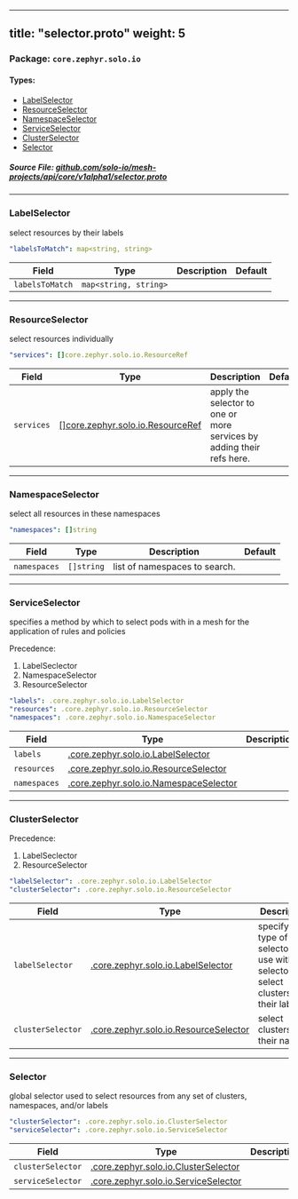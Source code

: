 
---
title: "selector.proto"
weight: 5
---

<!-- Code generated by solo-kit. DO NOT EDIT. -->


### Package: `core.zephyr.solo.io` 
#### Types:


- [LabelSelector](#labelselector)
- [ResourceSelector](#resourceselector)
- [NamespaceSelector](#namespaceselector)
- [ServiceSelector](#serviceselector)
- [ClusterSelector](#clusterselector)
- [Selector](#selector)
  



##### Source File: [github.com/solo-io/mesh-projects/api/core/v1alpha1/selector.proto](https://github.com/solo-io/mesh-projects/blob/master/api/core/v1alpha1/selector.proto)





---
### LabelSelector

 
select resources by their labels

```yaml
"labelsToMatch": map<string, string>

```

| Field | Type | Description | Default |
| ----- | ---- | ----------- |----------- | 
| `labelsToMatch` | `map<string, string>` |  |  |




---
### ResourceSelector

 
select resources individually

```yaml
"services": []core.zephyr.solo.io.ResourceRef

```

| Field | Type | Description | Default |
| ----- | ---- | ----------- |----------- | 
| `services` | [[]core.zephyr.solo.io.ResourceRef](../ref.proto.sk/#resourceref) | apply the selector to one or more services by adding their refs here. |  |




---
### NamespaceSelector

 
select all resources in these namespaces

```yaml
"namespaces": []string

```

| Field | Type | Description | Default |
| ----- | ---- | ----------- |----------- | 
| `namespaces` | `[]string` | list of namespaces to search. |  |




---
### ServiceSelector

 
specifies a method by which to select pods
with in a mesh for the application of rules and policies

Precedence:
1. LabelSeclector
2. NamespaceSelector
3. ResourceSelector

```yaml
"labels": .core.zephyr.solo.io.LabelSelector
"resources": .core.zephyr.solo.io.ResourceSelector
"namespaces": .core.zephyr.solo.io.NamespaceSelector

```

| Field | Type | Description | Default |
| ----- | ---- | ----------- |----------- | 
| `labels` | [.core.zephyr.solo.io.LabelSelector](../selector.proto.sk/#labelselector) |  |  |
| `resources` | [.core.zephyr.solo.io.ResourceSelector](../selector.proto.sk/#resourceselector) |  |  |
| `namespaces` | [.core.zephyr.solo.io.NamespaceSelector](../selector.proto.sk/#namespaceselector) |  |  |




---
### ClusterSelector

 
Precedence:
1. LabelSeclector
2. ResourceSelector

```yaml
"labelSelector": .core.zephyr.solo.io.LabelSelector
"clusterSelector": .core.zephyr.solo.io.ResourceSelector

```

| Field | Type | Description | Default |
| ----- | ---- | ----------- |----------- | 
| `labelSelector` | [.core.zephyr.solo.io.LabelSelector](../selector.proto.sk/#labelselector) | specify the type of selector to use with selectorType select clusters by their labels. |  |
| `clusterSelector` | [.core.zephyr.solo.io.ResourceSelector](../selector.proto.sk/#resourceselector) | select clusters by their names. |  |




---
### Selector

 
global selector used to select resources from any set of clusters, namespaces, and/or labels

```yaml
"clusterSelector": .core.zephyr.solo.io.ClusterSelector
"serviceSelector": .core.zephyr.solo.io.ServiceSelector

```

| Field | Type | Description | Default |
| ----- | ---- | ----------- |----------- | 
| `clusterSelector` | [.core.zephyr.solo.io.ClusterSelector](../selector.proto.sk/#clusterselector) |  |  |
| `serviceSelector` | [.core.zephyr.solo.io.ServiceSelector](../selector.proto.sk/#serviceselector) |  |  |





<!-- Start of HubSpot Embed Code -->
<script type="text/javascript" id="hs-script-loader" async defer src="//js.hs-scripts.com/5130874.js"></script>
<!-- End of HubSpot Embed Code -->
